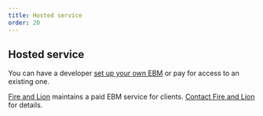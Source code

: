 ```yaml
---
title: Hosted service
order: 20
---
```


## Hosted service

You can have a developer [set up your own EBM](https://github.com/electricbookworks/electric-book-gui) or pay for access to an existing one.

[Fire and Lion](https://fireandlion.com) maintains a paid EBM service for clients. [Contact Fire and Lion](mailto:team@fireandlion.com) for details.

